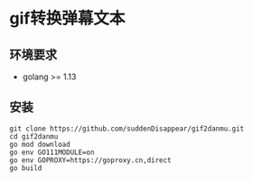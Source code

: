 # gif转换弹幕文本
## 环境要求
+ golang >= 1.13
## 安装
```
git clone https://github.com/suddenDisappear/gif2danmu.git
cd gif2danmu
go mod download
go env GO111MODULE=on
go env GOPROXY=https://goproxy.cn,direct
go build
```
